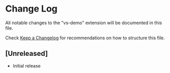 # Change Log

All notable changes to the "vs-demo" extension will be documented in this file.

Check [Keep a Changelog](http://keepachangelog.com/) for recommendations on how to structure this file.

## [Unreleased]

- Initial release
